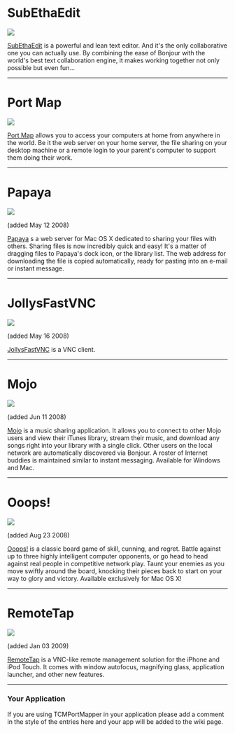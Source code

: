 # SubEthaEdit #

[![](http://www.codingmonkeys.de/images/SubEthaEdit128.png)](http://www.codingmonkeys.de/subethaedit)

[SubEthaEdit](http://www.codingmonkeys.de/subethaedit) is a powerful and lean text editor. And it's the only collaborative one you can actually use. By combining the ease of Bonjour with the world's best text collaboration engine, it makes working together not only possible but even fun…


---


# Port Map #

[![](http://www.codingmonkeys.de/images/PortMap128.png)](http://www.codingmonkeys.de/portmap/)

[Port Map](http://www.codingmonkeys.de/portmap/) allows you to access your computers at home from anywhere in the world. Be it the web server on your home server, the file sharing on your desktop machine or a remote login to your parent's computer to support them doing their work.


---


# Papaya #

[![](http://lightheadsw.com/resources/images/logos/icons/128/Papaya.png)](http://lightheadsw.com/papaya/)

(added May 12 2008)

[Papaya](http://lightheadsw.com/papaya/) s a web server for Mac OS X dedicated to sharing your files with others. Sharing files is now incredibly quick and easy! It's a matter of dragging files to Papaya's dock icon, or the library list. The web address for downloading the file is copied automatically, ready for pasting into an e-mail or instant message.


---


# JollysFastVNC #

[![](http://www.jinx.de/Pictures/JollysFastVNC.png)](http://www.jinx.de/JollysFastVNC.html)

(added May 16 2008)

[JollysFastVNC](http://www.jinx.de/JollysFastVNC.html) is a VNC client.


---


# Mojo #

[![](http://deusty.com/images/mojo_128.png)](http://deusty.com/software/)

(added Jun 11 2008)

[Mojo](http://deusty.com/software/) is a music sharing application. It allows you to connect to other Mojo users and view their iTunes library, stream their music, and download any songs right into your library with a single click. Other users on the local network are automatically discovered via Bonjour. A roster of Internet buddies is maintained similar to instant messaging. Available for Windows and Mac.


---


# Ooops! #

[![](http://erikhinterbichler.com/blog/wp-content/themes/erik/images/oopsicon.png)](http://erikhinterbichler.com/software/oops/)

(added Aug 23 2008)

[Ooops!](http://erikhinterbichler.com/software/oops/) is a classic board game of skill, cunning, and regret. Battle against up to three highly intelligent computer opponents, or go head to head against real people in competitive network play. Taunt your enemies as you move swiftly around the board, knocking their pieces back to start on your way to glory and victory. Available exclusively for Mac OS X!


---


# RemoteTap #

[![](http://www.readpixel.com/remotetap/files/RemoteTapAppIconRound256.png)](http://www.readpixel.com/remotetap)

(added Jan 03 2009)

[RemoteTap](http://www.readpixel.com/remotetap) is a VNC-like remote management solution for the iPhone and iPod Touch. It comes with window autofocus, magnifying glass, application launcher, and other new features.


---



### Your Application ###

If you are using TCMPortMapper in your application please add a comment in the style of the entries here and your app will be added to the wiki page.